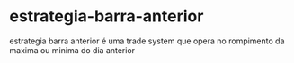 # estrategia-barra-anterior
estrategia barra anterior é uma trade system que opera no rompimento da maxima ou minima do dia anterior
